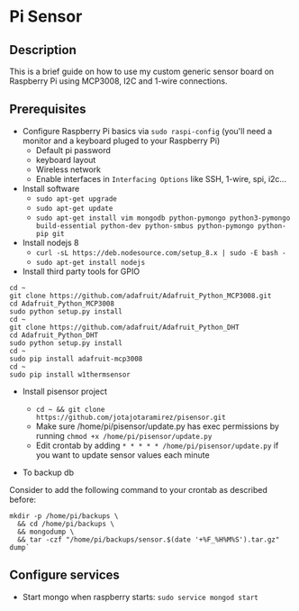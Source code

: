 # Pi Sensor

## Description

This is a brief guide on how to use my custom generic sensor board on Raspberry Pi using MCP3008, I2C and 1-wire connections.

## Prerequisites

* Configure Raspberry Pi basics via `sudo raspi-config` (you'll need a monitor and a keyboard pluged to your Raspberry Pi)
  * Default pi password
  * keyboard layout
  * Wireless network
  * Enable interfaces in `Interfacing Options` like SSH, 1-wire, spi, i2c...
* Install software
  * `sudo apt-get upgrade`
  * `sudo apt-get update`
  * `sudo apt-get install vim mongodb python-pymongo python3-pymongo build-essential python-dev python-smbus python-pymongo python-pip git`
* Install nodejs 8
  * `curl -sL https://deb.nodesource.com/setup_8.x | sudo -E bash -`
  * `sudo apt-get install nodejs`
* Install third party tools for GPIO

```console
cd ~
git clone https://github.com/adafruit/Adafruit_Python_MCP3008.git
cd Adafruit_Python_MCP3008
sudo python setup.py install
cd ~
git clone https://github.com/adafruit/Adafruit_Python_DHT
cd Adafruit_Python_DHT
sudo python setup.py install
cd ~
sudo pip install adafruit-mcp3008
cd ~
sudo pip install w1thermsensor
```

* Install pisensor project
  * `cd ~ && git clone https://github.com/jotajotaramirez/pisensor.git`
  * Make sure /home/pi/pisensor/update.py has exec permissions by running `chmod +x /home/pi/pisensor/update.py`
  * Edit crontab by adding `* * * * * /home/pi/pisensor/update.py` if you want to update sensor values each minute

* To backup db

Consider to add the following command to your crontab as described before:

```console
mkdir -p /home/pi/backups \
  && cd /home/pi/backups \
  && mongodump \
  && tar -czf "/home/pi/backups/sensor.$(date '+%F_%H%M%S').tar.gz" dump`
```

## Configure services

* Start mongo when raspberry starts: `sudo service mongod start`
